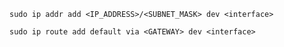 `sudo ip addr add <IP_ADDRESS>/<SUBNET_MASK> dev <interface>`  

`sudo ip route add default via <GATEWAY> dev <interface>`
